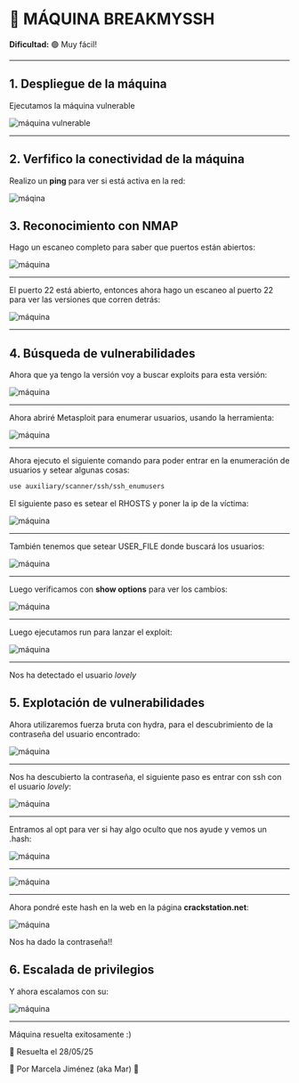 # 🧠 MÁQUINA BREAKMYSSH

**Dificultad:** 🟢 Muy fácil!

---

## 1. Despliegue de la máquina

Ejecutamos la máquina vulnerable

![máquina vulnerable](./images/1.png)

---
## 2. Verfifico la conectividad de la máquina

Realizo un **ping** para ver si está activa en la red:

![máqina](./images/2.png)

## 3. Reconocimiento con **NMAP**

Hago un escaneo completo para saber que puertos están abiertos: 

![máquina](./images/3.png)

---

El puerto 22 está abierto, entonces ahora hago un escaneo al puerto 22 para ver las versiones que corren detrás:

![máquina](./images/4.png)

---

## 4. Búsqueda de vulnerabilidades

Ahora que ya tengo la versión voy a buscar exploits para esta versión:

![máquina](./images/5.png)

---

Ahora abriré Metasploit para enumerar usuarios, usando la herramienta:

![máquina](./images/6.png)

---

Ahora ejecuto el siguiente comando para poder entrar en la enumeración de usuarios y setear algunas cosas:

```bash
use auxiliary/scanner/ssh/ssh_enumusers
```

El siguiente paso es setear el RHOSTS y poner la ip de la víctima:

![máquina](./images/7.png)

---
También tenemos que setear USER_FILE donde buscará los usuarios:

![máquina](./images/8.png)

---

Luego verificamos con **show options** para ver los cambios:

![máquina](./images/9.png)

---

Luego ejecutamos run para lanzar el exploit:

![máquina](./images/10.png)

---

Nos ha detectado el usuario *lovely*

## 5. Explotación de vulnerabilidades

Ahora utilizaremos fuerza bruta con hydra, para el descubrimiento de la contraseña del usuario encontrado:

![máquina](./images/11.png)

---

Nos ha descubierto la contraseña, el siguiente paso es entrar con ssh con el usuario *lovely*:

![máquina](./images/12.png)

---

Entramos al opt para ver si hay algo oculto que nos ayude y vemos un .hash:

![máquina](./images/13.png)

---
![máquina](./images/14.png)

---

Ahora pondré este hash en la web en la página **crackstation.net**:

![máquina](./images/15.png)

Nos ha dado la contraseña!!

## 6. Escalada de privilegios

Y ahora escalamos con su:

![máquina](./images/16.png)

---

Máquina resuelta exitosamente :) 

📅 Resuelta el 28/05/25

👩 Por Marcela Jiménez (aka Mar)
🐉







